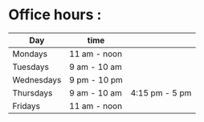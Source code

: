 # Office hours : 

| Day | time | | 
| --| --| --| 
| Mondays| 11 am - noon | | 
| Tuesdays | 9 am - 10 am | | 
| Wednesdays | 9 pm - 10 pm | | 
| Thursdays | 9 am - 10 am | 4:15 pm  - 5 pm |  
| Fridays  | 11 am - noon | 
